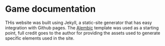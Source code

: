 # Game documentation
THis website was built using Jekyll, a static-site generator that has easy integration with Github pages.
The [Alembic](https://alembic.darn.es/) template was used as a starting point, full credit goes to the author for providing the assets used to generate specific elements used in the site.

